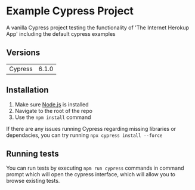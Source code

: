 # Example Cypress Project

A vanilla Cypress project testing the functionality of 'The Internet Herokup App' including the default cypress examples

## Versions
<table>
<tr>
    <td>Cypress</td>
    <td>6.1.0</td>
</tr>
</table>

## Installation 

1. Make sure [Node.js](https://nodejs.org/) is installed
2. Navigate to the root of the repo
3. Use the `npm install` command

If there are any issues running Cypress regarding missing libraries or dependacies, you can try running `npx cypress install --force`

## Running tests

You can run tests by executing `npm run cypress` commands in command prompt which will open the cypress interface, which will allow you to browse existing tests.
